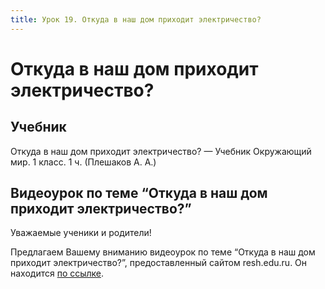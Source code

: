 ```yaml
---
title: Урок 19. Откуда в наш дом приходит электричество?
---
```


# Откуда в наш дом приходит электричество?

## Учебник

Откуда в наш дом приходит электричество? — Учебник Окружающий мир. 1 класс. 1 ч. (Плешаков А. А.)

## Видеоурок по теме “Откуда в наш дом приходит электричество?”

<p>Уважаемые ученики и родители!</p>
<p>Предлагаем Вашему вниманию видеоурок по теме &ldquo;Откуда в наш дом приходит электричество?&rdquo;, предоставленный сайтом resh.edu.ru. Он находится <a href="https://resh.edu.ru/subject/lesson/3621/main/154660/">по ссылке</a>.</p>